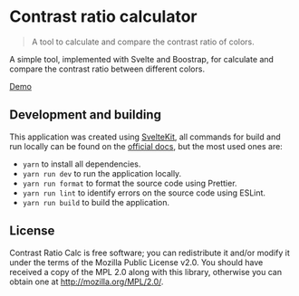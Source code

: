 # Contrast ratio calculator

> A tool to calculate and compare the contrast ratio of colors.

A simple tool, implemented with Svelte and Boostrap, for calculate and compare the contrast ratio between different colors.

[Demo](https://jfmdev.github.io/contrast-ratio-calc/)

## Development and building

This application was created using [SvelteKit](https://kit.svelte.dev/), all commands for build and run locally can be found on the [official docs](https://kit.svelte.dev/docs/introduction), but the most used ones are:

- `yarn` to install all dependencies.
- `yarn run dev` to run the application locally.
- `yarn run format` to format the source code using Prettier.
- `yarn run lint` to identify errors on the source code using ESLint.
- `yarn run build` to build the application.

## License

Contrast Ratio Calc is free software; you can redistribute it and/or modify it under the terms of the Mozilla Public License v2.0. You should have received a copy of the MPL 2.0 along with this library, otherwise you can obtain one at http://mozilla.org/MPL/2.0/.
